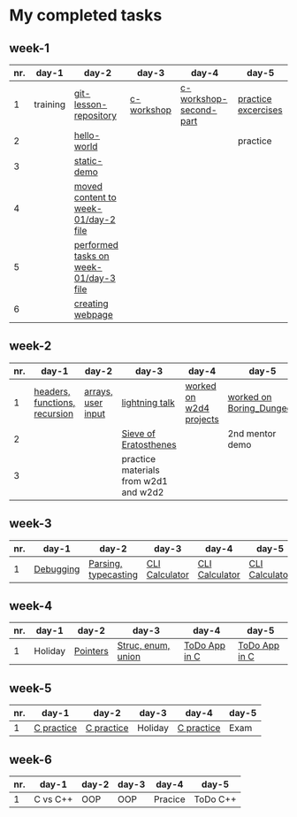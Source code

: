 # My completed tasks

## week-1

nr.|day-1 |  day-2 | day-3 |day-4 | day-5
---|----------|----------|--------|---|---
 1|training | [git-lesson-repository](https://github.com/marsaltamas/git-lesson-repository) | [c-workshop](https://github.com/greenfox-academy/marsaltamas/tree/master/week-01/day-3/c-workshop) | [c-workshop-second-part](https://github.com/greenfox-academy/marsaltamas/tree/master/week-01/day-4/c-workshop-2) | [practice excercises](https://github.com/greenfox-academy/marsaltamas/tree/master/week-01/day-5) 
 2| | [hello-world](https://github.com/marsaltamas/hello-world) | | |practice
 3| | [static-demo](https://github.com/marsaltamas/static-demo)| | |
 4| | [moved content to week-01/day-2 file](https://github.com/greenfox-academy/marsaltamas/tree/master/week-01/day-2) | | | 
 5| | [performed tasks on week-01/day-3 file](https://github.com/greenfox-academy/marsaltamas/tree/master/week-01/day-3) | | | 
 6| | [creating webpage](https://github.com/marsaltamas/marsaltamas.github.io) | | | 

## week-2

nr.|day-1 	  |  day-2   | day-3  |day-4 | day-5
---|----------|----------|--------|------|-------
 1|[headers, functions, recursion](https://github.com/greenfox-academy/marsaltamas/tree/master/week-02/day-1)|[arrays, user input](https://github.com/greenfox-academy/marsaltamas/tree/master/week-02/day-2)|[lightning talk](https://github.com/greenfox-academy/marsaltamas/tree/master/week-02/day-3) |[worked on w2d4 projects](https://github.com/greenfox-academy/marsaltamas/tree/master/week-02/day-4) |[worked on Boring_Dungeon](https://github.com/greenfox-academy/marsaltamas/tree/master/week-02/day-5/Boring_Dungeon)
 2|||[Sieve of Eratosthenes](https://github.com/greenfox-academy/marsaltamas/tree/master/week-02/day-3/Sieve%20of%20Eratosthenes)| |2nd mentor demo
 3|||practice materials from w2d1 and w2d2||

## week-3

nr.|day-1 	  |  day-2   | day-3  |day-4 | day-5
---|----------|----------|--------|------|-------
 1|[Debugging](https://github.com/greenfox-academy/marsaltamas/tree/master/week-03/day-1)|[Parsing, typecasting](https://github.com/greenfox-academy/marsaltamas/tree/master/week-03/day-2)|[CLI Calculator](https://github.com/greenfox-academy/marsaltamas/tree/master/week-03/CLI_Calculator)|[CLI Calculator](https://github.com/greenfox-academy/marsaltamas/tree/master/week-03/CLI_Calculator)|[CLI Calculator](https://github.com/greenfox-academy/marsaltamas/tree/master/week-03/CLI_Calculator)

## week-4

nr.|day-1 	  |  day-2   | day-3  |day-4 | day-5
---|----------|----------|--------|------|-------
 1|	Holiday  |[Pointers](https://github.com/greenfox-academy/marsaltamas/tree/master/week-04/day-2)|[Struc, enum, union](https://github.com/greenfox-academy/marsaltamas/tree/master/week-04/day-3)|  [ToDo App in C](https://github.com/greenfox-academy/marsaltamas/tree/master/week-04/ToDo_App)  | [ToDo App in C](https://github.com/greenfox-academy/marsaltamas/tree/master/week-04/ToDo_App)	

## week-5

nr.|day-1 	  |  day-2   | day-3  |day-4 | day-5
---|----------|----------|--------|------|-------
1|[C practice](https://github.com/greenfox-academy/marsaltamas/tree/master/week-05/day-1)|[C practice](https://github.com/greenfox-academy/marsaltamas/tree/master/week-05/day-1)|Holiday|[C practice](https://github.com/greenfox-academy/marsaltamas/tree/master/week-05/day-1)|Exam

## week-6

nr.|day-1 	  |  day-2   | day-3  |day-4 | day-5
---|----------|----------|--------|------|-------
1|C vs C++| OOP | OOP | Pracice | ToDo C++
